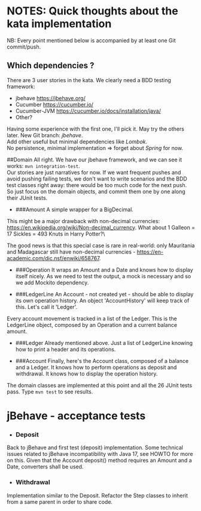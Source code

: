 # NOTES: Quick thoughts about the kata implementation

NB: Every point mentioned below is accompanied by at least one Git commit/push.

## Which dependencies ?
There are 3 user stories in the kata. We clearly need a BDD testing framework:
- jbehave https://jbehave.org/
- Cucumber https://cucumber.io/
- Cucumber-JVM https://cucumber.io/docs/installation/java/
- Other?

Having some experience with the first one, I'll pick it. May try the others later. New Git branch: *jbehave*.\
Add other useful but minimal dependencies like *Lombok*.\
No persistence, minimal implementation => forget about *Spring* for now.

##Domain
All right. We have our jbehave framework, and we can see it works: `mvn integration-test`.\
Our stories are just narratives for now. If we want frequent pushes and avoid pushing failing tests,
we don't want to write scenarios and the BDD test classes right away: there would be too much code for the next push.\
So just focus on the domain objects, and commit them one by one along their JUnit tests.

- ###Amount
A simple wrapper for a BigDecimal.

This might be a major drawback with non-decimal currencies: https://en.wikipedia.org/wiki/Non-decimal_currency.
What about 1 Galleon = 17 Sickles = 493 Knuts in Harry Potter?\

The good news is that this special case is rare in real-world:
only Mauritania and Madagascar still have non-decimal currencies -
https://en-academic.com/dic.nsf/enwiki/658767.

- ###Operation
It wraps an Amount and a Date and knows how to display itself nicely. As we need to test the output, a mock is necessary
and so we add Mockito dependency.

- ###LedgerLine
An Account - not created yet - should be able to display its own operation history. An object 'AccountHistory' will keep
track of this. Let's call it 'Ledger'.

Every account movement is tracked in a list of the Ledger. This is the LedgerLine object, composed by an Operation and
a current balance amount.

- ###Ledger
Already mentioned above. Just a list of LedgerLine knowing how to print a header and its operations.

- ###Account
Finally, here's the Account class, composed of a balance and a Ledger. It knows how to perform operations as deposit and withdrawal. It knows
how to display the operation history.

The domain classes are implemented at this point and all the 26 JUnit tests pass. Type `mvn test` to see results.

# jBehave - acceptance tests
- ### Deposit
Back to jBehave and first test (deposit) implementation. Some technical issues related to jBehave incompatibility with
Java 17, see HOWTO for more on this.
Given that the Account deposit() method requires an Amount and a Date, converters shall be used.

- ### Withdrawal
Implementation similar to the Deposit. Refactor the Step classes to inherit from a same parent in order to share code.